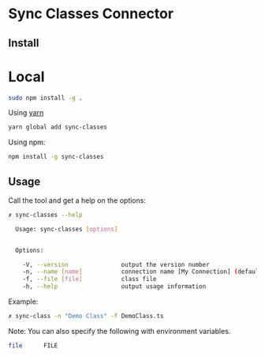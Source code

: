 # Sync Classes Connector

## Install

# Local

```bash
sudo npm install -g .
```

Using [yarn](https://yarnpkg.com)

```bash
yarn global add sync-classes

```

Using npm:

```bash
npm install -g sync-classes
```

## Usage

Call the tool and get a help on the options:

```bash
✗ sync-classes --help

  Usage: sync-classes [options]


  Options:

    -V, --version               output the version number
    -n, --name [name]           connection name [My Connection] (default: "My Connection")
    -f, --file [file]           class file
    -h, --help                  output usage information
```

Example:

```bash
✗ sync-class -n "Demo Class" -f DemoClass.ts
```

Note: You can also specify the following with environment variables.

```bash
file      FILE
```
